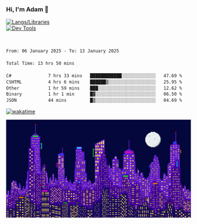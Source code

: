### Hi, I'm Adam 👋

[![Langs/Libraries](https://skillicons.dev/icons?i=cs,dotnet,js,css,html,sass,ts,jquery,bootstrap)](https://skillicons.dev)
<br/>
[![Dev Tools](https://skillicons.dev/icons?i=git,github,githubactions,visualstudio)](https://skillicons.dev)

<br/>

<!--START_SECTION:waka-->

```txt
From: 06 January 2025 - To: 13 January 2025

Total Time: 13 hrs 50 mins

C#              7 hrs 33 mins   ████████████░░░░░░░░░░░░░   47.69 %
CSHTML          4 hrs 6 mins    ██████▒░░░░░░░░░░░░░░░░░░   25.95 %
Other           1 hr 59 mins    ███░░░░░░░░░░░░░░░░░░░░░░   12.62 %
Binary          1 hr 1 min      █▓░░░░░░░░░░░░░░░░░░░░░░░   06.50 %
JSON            44 mins         █▒░░░░░░░░░░░░░░░░░░░░░░░   04.69 %
```

<!--END_SECTION:waka-->

[![wakatime](https://wakatime.com/badge/user/2234bda2-efd3-47c5-8724-79108edfe9aa.svg)](https://wakatime.com/@2234bda2-efd3-47c5-8724-79108edfe9aa)

![Pixelated city at night](./media/city.gif)
